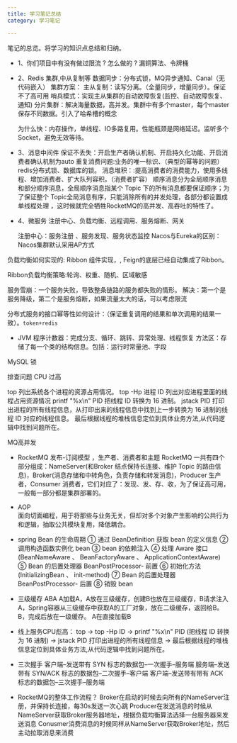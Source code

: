 ```yaml
---
title: 学习笔记总结
category: 学习笔记

---
```



笔记的总览。将学习的知识点总结和归纳。



- 1、你们项目中有没有做过限流 ? 怎么做的 ?
    漏铜算法、令牌桶

- 2、Redis 集群,中从复制等
        数据同步：分布式锁，MQ异步通知、Canal（无代码嵌入）
        集群方案：
         主从复制：读写分离。（全量同步，增量同步）。保证不了高可用
         哨兵模式：实现主从集群的自动故障恢复(监控、自动故障恢复、通知)
         分片集群：解决海量数据，高并发。集群中有多个master，每个master保存不同数据。引入了哈希槽的概念

    为什么快：内存操作，单线程、IO多路复用。性能瓶颈是网络延迟。监听多个Socket，避免无效等待。
 
- 3、消息中间件
     保证不丢失：开启生产者确认机制、开启持久化功能、开启消费者确认机制为auto
     重复消费问题:业务的唯一标识、（典型的幂等的问题）redis分布式锁、数据库的锁。
     消息堆积：:提高消费者的消费能力，使用多线程、增加消费者、扩大队列容积。（消费者扩容）
     顺序消息分为全局顺序消息和部分顺序消息，全局顺序消息指某个 Topic 下的所有消息都要保证顺序；为了保证整个 Topic全局消息有序，只能消除所有的并发处理，各部分都设置成单线程处理 ，这时候就完全牺牲RocketMQ的高并发、高吞吐的特性了。

- 4、微服务
    注册中心、负载均衡、远程调用、服务熔断、网关

    注册中心：服务注册 、服务发现、服务状态监控
    Nacos与Eureka的区别：Nacos集群默认采用AP方式

负载均衡如何实现的: Ribbon 组件实现，, Feign的底层已经自动集成了Ribbon。

Ribbon负载均衡策略:轮询、权重、随机、区域敏感

服务雪崩：一个服务失败，导致整条链路的服务都失败的情形。
解决：第一个是服务降级，第二个是服务熔断，如果流量太大的话，可以考虑限流


分布式服务的接口幂等性如何设计：（保证重复调用的结果和单次调用的结果一致）。`token+redis`




- JVM 
  程序计数器：完成分支、循环、跳转、异常处理、线程恢复
  方法区：存储了每一个类的结构信息。包括：运行时常量池、字段
  


MySQL  锁

排查问题
  CPU  过高

   top 列出系统各个进程的资源占用情况。
   top -Hp 进程 ID 列出对应进程里面的线程占用资源情况
   printf "%x\n" PID 把线程 ID 转换为 16 进制。
   jstack PID 打印出进程的所有线程信息，从打印出来的线程信息中找到上一步转换为 16 进制的线程 ID 对应的线程信息。
   最后根据线程的堆栈信息定位到具体业务方法,从代码逻辑中找到问题所在。


MQ高并发

- RocketMQ
  发布-订阅模型   ，生产者、消费者和主题
  RocketMQ 一共有四个部分组成：NameServer(和Broker 结点保持长连接、维护 Topic 的路由信息)，Broker(消息存储和中转角色，负责存储和转发消息)，Producer 生产者，Consumer 消费者，它们对应了：发现、发、存、收，为了保证高可用，一般每一部分都是集群部署的。




- AOP  
  面向切面编程，用于将那些与业务无关，但却对多个对象产生影响的公共行为和逻辑，抽取公共模块复用，降低耦合。

- spring Bean 的生命周期
  ① 通过 BeanDefinition 获取 bean 的定义信息 
  ② 调用构造函数实例化 bean 
  ③ bean 的依赖注入 
  ④ 处理 Aware 接口 (BeanNameAware 、 BeanFactoryAware 、 ApplicationContextAware) 
  ⑤ Bean 的后置处理器 BeanPostProcessor- 前置 
  ⑥ 初始化方法 (InitializingBean 、 init-method) 
  ⑦ Bean 的后置处理器 BeanPostProcessor- 后置 
  ⑧ 销毁 bean
  


- 三级缓存 
    ABA
    A加载A，A放在三级缓存，创建B也放在三级缓存，B请求注入A，Spring容器从三级缓存中获取A的工厂对象，放在二级缓存，返回给B。
    B，完成后放在一级缓存。
    A在直接加载B

- 线上服务CPU彪高：
    top  ->   top  -Hp  ID     ->   printf "%x\n" PID (把线程 ID 转换为 16 进制)  -> jstack PID 打印出进程的所有线程信息  -> 最后根据线程的堆栈信息定位到具体业务方法,从代码逻辑中找到问题所在。

- 三次握手
  客户端–发送带有 SYN 标志的数据包–一次握手–服务端
  服务端–发送带有 SYN/ACK 标志的数据包–二次握手–客户端
  客户端–发送带有带有 ACK 标志的数据包–三次握手–服务端

- RocketMQ的整体工作流程？
Broker在启动的时候去向所有的NameServer注册，并保持长连接，每30s发送一次心跳
Producer在发送消息的时候从NameServer获取Broker服务器地址，根据负载均衡算法选择一台服务器来发送消息
Conusmer消费消息的时候同样从NameServer获取Broker地址，然后主动拉取消息来消费
